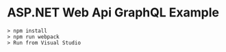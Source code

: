 # ASP.NET Web Api GraphQL Example

```
> npm install
> npm run webpack
> Run from Visual Studio
```
